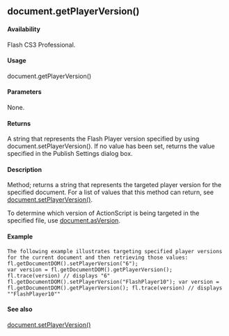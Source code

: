 ## document.getPlayerVersion()

#### Availability

Flash CS3 Professional.

#### Usage

document.getPlayerVersion()

#### Parameters

None.

#### Returns

A string that represents the Flash Player version specified by using document.setPlayerVersion(). If no value has been set, returns the value specified in the Publish Settings dialog box.

#### Description

Method; returns a string that represents the targeted player version for the specified document. For a list of values that this method can return, see [document.setPlayerVersion()](#_bookmark299).
>
To determine which version of ActionScript is being targeted in the specified file, use [document.asVersion](#_bookmark140).

#### Example

```
The following example illustrates targeting specified player versions for the current document and then retrieving those values:
fl.getDocumentDOM().setPlayerVersion("6");
var version = fl.getDocumentDOM().getPlayerVersion(); fl.trace(version) // displays "6" fl.getDocumentDOM().setPlayerVersion("FlashPlayer10"); var version = fl.getDocumentDOM().getPlayerVersion(); fl.trace(version) // displays ""FlashPlayer10""

```
#### See also

[document.setPlayerVersion()](#_bookmark299)
